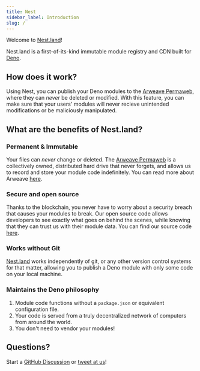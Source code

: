 ```yaml
---
title: Nest
sidebar_label: Introduction
slug: /
---
```


Welcome to [Nest.land](https://nest.land)!

Nest.land is a first-of-its-kind immutable module registry and CDN built for [Deno](https://deno.land).

## How does it work?

Using Nest, you can publish your Deno modules to the [Arweave Permaweb](https://www.arweave.org/), where they can _never_ be deleted or modified. With this feature, you can make sure that your users' modules will never recieve unintended modifications or be maliciously manipulated.

## What are the benefits of Nest.land?

### Permanent & Immutable

Your files can _never_ change or deleted. The [Arweave Permaweb](https://www.arweave.org/) is a collectively owned, distributed hard drive that never forgets, and allows us to record and store your module code indefinitely.
You can read more about Arweave [here](https://www.arweave.org/#arweave-intro).

### Secure and open source

Thanks to the blockchain, you never have to worry about a security breach that causes your modules to break. Our open source code allows developers to see exactly what goes on behind the scenes, while knowing that they can trust us with their module data.
You can find our source code [here](https://github.com/nestdotland).

### Works without Git

[Nest.land](https://nest.land) works independently of git, or any other version control systems for that matter, allowing you to publish a Deno module with only some code on your local machine.

### Maintains the Deno philosophy

1. Module code functions without a `package.json` or equivalent configuration file.
2. Your code is served from a truly decentralized network of computers from around the world.
3. You don't need to vendor your modules!

## Questions?

Start a [GitHub Discussion](https://github.com/nestdotland/nest.land/discussions) or [tweet at us](https://twitter.com/nestdotland)!
